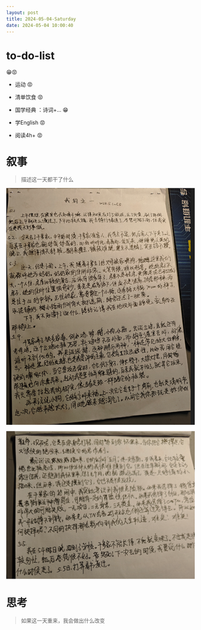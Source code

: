 ```yaml
---
layout: post
title: 2024-05-04-Saturday
date: 2024-05-04 10:00:40
---
```


# to-do-list

😁😡

- 运动  😡

- 清单饮食  😡

- 国学经典 ：诗词+...  😁

- 学English 😡

- 阅读4h+  😡



# 叙事

> 描述这一天都干了什么

![image-20240505085739063](https://raw.githubusercontent.com/i1oveyou/2024-year/master/_posts/img/image-20240505085739063.png)

![image-20240505085750084](https://raw.githubusercontent.com/i1oveyou/2024-year/master/_posts/img/image-20240505085750084.png)

# 思考

> 如果这一天重来，我会做出什么改变



